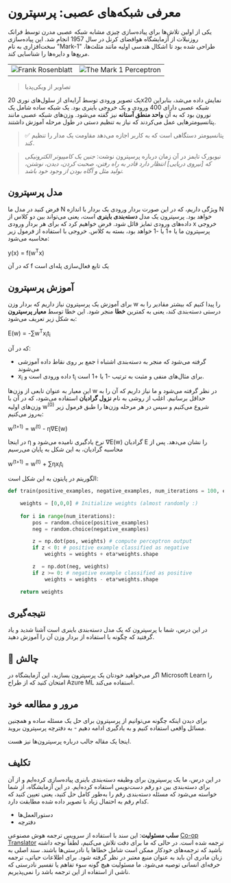 <!--
CO_OP_TRANSLATOR_METADATA:
{
  "original_hash": "59021c5f419d3feda19075910a74280a",
  "translation_date": "2025-05-20T02:30:46+00:00",
  "source_file": "15-rag-and-vector-databases/data/perceptron.md",
  "language_code": "fa"
}
-->
# معرفی شبکه‌های عصبی: پرسپترون

یکی از اولین تلاش‌ها برای پیاده‌سازی چیزی مشابه شبکه عصبی مدرن توسط فرانک روزنبلات از آزمایشگاه هوافضای کرنل در سال 1957 انجام شد. این پیاده‌سازی سخت‌افزاری به نام "Mark-1" طراحی شده بود تا اشکال هندسی اولیه مانند مثلث‌ها، مربع‌ها و دایره‌ها را شناسایی کند.

|      |      |
|--------------|-----------|
|<img src='images/Rosenblatt-wikipedia.jpg' alt='Frank Rosenblatt'/> | <img src='images/Mark_I_perceptron_wikipedia.jpg' alt='The Mark 1 Perceptron' />|

> تصاویر از ویکی‌پدیا

یک تصویر ورودی توسط آرایه‌ای از سلول‌های نوری 20x20 نمایش داده می‌شد، بنابراین شبکه عصبی دارای 400 ورودی و یک خروجی باینری بود. یک شبکه ساده شامل یک نورون بود که به آن **واحد منطق آستانه** نیز گفته می‌شود. وزن‌های شبکه عصبی مانند پتانسیومترهایی عمل می‌کردند که نیاز به تنظیم دستی در طول مرحله آموزش داشتند.

> ✅ پتانسیومتر دستگاهی است که به کاربر اجازه می‌دهد مقاومت یک مدار را تنظیم کند.

> نیویورک تایمز در آن زمان درباره پرسپترون نوشت: *جنین یک کامپیوتر الکترونیکی که [نیروی دریایی] انتظار دارد قادر به راه رفتن، صحبت کردن، دیدن، نوشتن، تولید مثل و آگاه بودن از وجود خود باشد.*

## مدل پرسپترون

فرض کنید در مدل ما N ویژگی داریم، که در این صورت بردار ورودی یک بردار با اندازه N خواهد بود. پرسپترون یک مدل **دسته‌بندی باینری** است، یعنی می‌تواند بین دو کلاس از داده‌های ورودی تمایز قائل شود. فرض خواهیم کرد که برای هر بردار ورودی x خروجی پرسپترون ما یا +1 یا -1 خواهد بود، بسته به کلاس. خروجی با استفاده از فرمول زیر محاسبه می‌شود:

y(x) = f(w<sup>T</sup>x)

که در آن f یک تابع فعال‌سازی پله‌ای است

## آموزش پرسپترون

برای آموزش یک پرسپترون نیاز داریم که بردار وزن w را پیدا کنیم که بیشتر مقادیر را به درستی دسته‌بندی کند، یعنی به کمترین **خطا** منجر شود. این خطا توسط **معیار پرسپترون** به شکل زیر تعریف می‌شود:

E(w) = -∑w<sup>T</sup>x<sub>i</sub>t<sub>i</sub>

که در آن:

* جمع بر روی نقاط داده آموزشی i گرفته می‌شود که منجر به دسته‌بندی اشتباه می‌شوند
* x<sub>i</sub> داده ورودی است و t<sub>i</sub> برای مثال‌های منفی و مثبت به ترتیب -1 یا +1 است.

این معیار به عنوان تابعی از وزن‌ها w در نظر گرفته می‌شود و ما نیاز داریم که آن را به حداقل برسانیم. اغلب از روشی به نام **نزول گرادیان** استفاده می‌شود، که در آن با وزن‌های اولیه w<sup>(0)</sup> شروع می‌کنیم و سپس در هر مرحله وزن‌ها را طبق فرمول زیر به‌روز می‌کنیم:

w<sup>(t+1)</sup> = w<sup>(t)</sup> - η∇E(w)

در اینجا η نرخ یادگیری نامیده می‌شود و ∇E(w) گرادیان E را نشان می‌دهد. پس از محاسبه گرادیان، به این شکل به پایان می‌رسیم

w<sup>(t+1)</sup> = w<sup>(t)</sup> + ∑ηx<sub>i</sub>t<sub>i</sub>

الگوریتم در پایتون به این شکل است:

```python
def train(positive_examples, negative_examples, num_iterations = 100, eta = 1):

    weights = [0,0,0] # Initialize weights (almost randomly :)
        
    for i in range(num_iterations):
        pos = random.choice(positive_examples)
        neg = random.choice(negative_examples)

        z = np.dot(pos, weights) # compute perceptron output
        if z < 0: # positive example classified as negative
            weights = weights + eta*weights.shape

        z  = np.dot(neg, weights)
        if z >= 0: # negative example classified as positive
            weights = weights - eta*weights.shape

    return weights
```

## نتیجه‌گیری

در این درس، شما با پرسپترون که یک مدل دسته‌بندی باینری است آشنا شدید و یاد گرفتید که چگونه با استفاده از بردار وزن آن را آموزش دهید.

## 🚀 چالش

اگر می‌خواهید خودتان یک پرسپترون بسازید، این آزمایشگاه در Microsoft Learn را امتحان کنید که از طراح Azure ML استفاده می‌کند.

## مرور و مطالعه خود

برای دیدن اینکه چگونه می‌توانیم از پرسپترون برای حل یک مسئله ساده و همچنین مسائل واقعی استفاده کنیم و به یادگیری ادامه دهیم - به دفترچه پرسپترون بروید.

اینجا یک مقاله جالب درباره پرسپترون‌ها نیز هست.

## تکلیف

در این درس، ما یک پرسپترون برای وظیفه دسته‌بندی باینری پیاده‌سازی کرده‌ایم و از آن برای دسته‌بندی بین دو رقم دست‌نویس استفاده کرده‌ایم. در این آزمایشگاه، از شما خواسته می‌شود که مسئله دسته‌بندی رقم را به‌طور کامل حل کنید، یعنی تعیین کنید که کدام رقم به احتمال زیاد با تصویر داده شده مطابقت دارد.

* دستورالعمل‌ها
* دفترچه

**سلب مسئولیت**:
این سند با استفاده از سرویس ترجمه هوش مصنوعی [Co-op Translator](https://github.com/Azure/co-op-translator) ترجمه شده است. در حالی که ما برای دقت تلاش می‌کنیم، لطفاً توجه داشته باشید که ترجمه‌های خودکار ممکن است شامل خطاها یا نادرستی‌ها باشند. سند اصلی به زبان مادری آن باید به عنوان منبع معتبر در نظر گرفته شود. برای اطلاعات حیاتی، ترجمه حرفه‌ای انسانی توصیه می‌شود. ما مسئولیت هیچ گونه سوء تفاهم یا تفسیر نادرستی که ناشی از استفاده از این ترجمه باشد را نمی‌پذیریم.